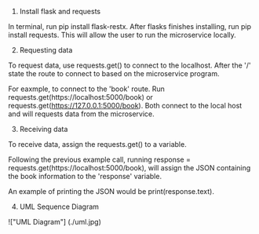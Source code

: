 1. Install flask and requests

In terminal, run pip install flask-restx. After flasks finishes installing, run pip install requests. This will allow the user to run the microservice locally.

2. Requesting data

To request data, use requests.get() to connect to the localhost. After the '/' state the route to connect to based on the microservice program.

For eaxmple, to connect to the 'book' route. Run requests.get(https://localhost:5000/book) or requests.get(https://127.0.0.1:5000/book). Both connect to the local host and will requests data from the microservice.

3. Receiving data

To receive data, assign the requests.get() to a variable.

Following the previous example call, running response = requests.get(https://localhost:5000/book), will assign the JSON containing the book information to the 'response' variable.

An example of printing the JSON would be print(response.text).

4. UML Sequence Diagram

!["UML Diagram"] (./uml.jpg)
